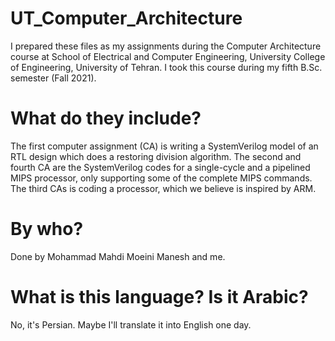 # UT_Computer_Architecture
I prepared these files as my assignments during the Computer Architecture course at School of Electrical and Computer Engineering, University College of Engineering, University of Tehran. I took this course during my fifth B.Sc. semester (Fall 2021).
# What do they include?
The first computer assignment (CA) is writing a SystemVerilog model of an RTL design which does a restoring division algorithm.
The second and fourth CA are the SystemVerilog codes for a single-cycle and a pipelined MIPS processor, only supporting some of the complete MIPS commands.
The third CAs is coding a processor, which we believe is inspired by ARM.
# By who?
Done by Mohammad Mahdi Moeini Manesh and me.
# What is this language? Is it Arabic?
No, it's Persian. Maybe I'll translate it into English one day.
